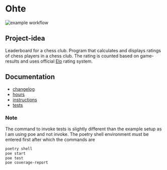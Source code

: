 # Ohte
![example workflow](https://github.com/iritmaximus/ohte/actions/workflows/build.yml/badge.svg)

## Project-idea
Leaderboard for a chess club. Program that calculates and displays ratings of
chess players in a chess club. The rating is counted based on game-results and
uses official [Elo](https://en.wikipedia.org/wiki/Chess_rating_system#Elo_rating_system) rating system.


## Documentation

* [changelog](./docs/changelog.md)
* [hours](./docs/hours.md)
* [instructions](./docs/instructions.md)
* [tests](./docs/tests.md)

### Note
The command to invoke tests is slightly different than the
example setup as I am using poe and not invoke.
The poetry shell environment must be entered first after which
the commands are

```bash
poetry shell
poe start
poe test
poe coverage-report
```
